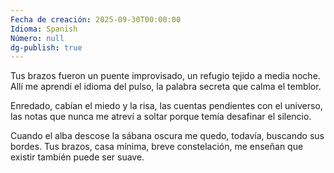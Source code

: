 ```yaml
---
Fecha de creación: 2025-09-30T00:00:00
Idioma: Spanish
Número: null
dg-publish: true
---
```


Tus brazos fueron un puente improvisado,
un refugio tejido a media noche.
Allí me aprendí el idioma del pulso,
la palabra secreta que calma el temblor.

Enredado, cabían el miedo y la risa,
las cuentas pendientes con el universo,
las notas que nunca me atreví a soltar
porque temía desafinar el silencio.

Cuando el alba descose la sábana oscura
me quedo, todavía, buscando sus bordes.
Tus brazos, casa mínima, breve constelación,
me enseñan que existir también puede ser suave.
